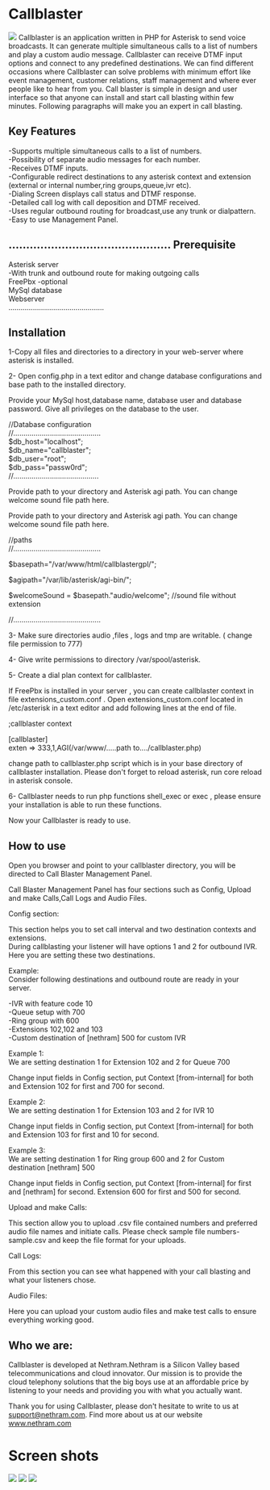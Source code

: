 Callblaster
===========
<img src="http://nethram.com/sandbox/callblaster-tutorial/callbalster-concept.png">
Callblaster is an application written in PHP for Asterisk to send voice broadcasts. It can generate multiple simultaneous calls to a list of numbers and play a custom audio message. Callblaster can receive DTMF input options and connect to any predefined destinations.
We can find different occasions where Callblaster can solve problems with minimum effort like event management, customer relations, staff management and where ever people like to hear from you.
Call blaster is simple in design and user interface so that anyone can install and start call blasting  within few minutes. Following paragraphs will make you an expert in call blasting.

Key Features
------------
-Supports multiple simultaneous calls to a list of numbers.   
-Possibility of separate audio messages for each number.   
-Receives DTMF inputs.   
-Configurable redirect destinations to any asterisk  context and extension (external or internal number,ring groups,queue,ivr etc).   
-Dialing Screen displays call status and DTMF response.  
-Detailed call log with call deposition and DTMF received.     
-Uses regular outbound routing for broadcast,use any trunk or dialpattern.   
-Easy to use Management Panel.  

..............................................
Prerequisite
------------
Asterisk server  
-With trunk and outbound route for making outgoing calls  
FreePbx -optional  
MySql database  
Webserver  
...............................................



Installation
------------
1-Copy all files and directories to a directory  in your web-server where asterisk is installed.

2- Open config.php in a text editor and change database configurations and base path to the installed directory.

Provide your MySql host,database name, database user and database password. Give all privileges on the database to the user.



//Database configuration   
//...........................................  
$db_host="localhost";     
$db_name="callblaster";   
$db_user="root";          
$db_pass="passw0rd";     
//..........................................



Provide path to your directory and Asterisk agi path.
You can change welcome sound file path here.


Provide path to your directory and Asterisk agi path.
You can change welcome sound file path here.

//paths    
//...........................................

$basepath="/var/www/html/callblastergpl/";

$agipath="/var/lib/asterisk/agi-bin/";

$welcomeSound = $basepath."audio/welcome";
//sound file without extension


//...........................................


3- Make sure directories  audio ,files , logs and tmp are writable. (
change file permission to 777)

4- Give write permissions to directory  /var/spool/asterisk.

5- Create a dial plan context for callblaster.
 
If FreePbx is installed in your server , you can create callblaster context in  file extensions_custom.conf .
Open extensions_custom.conf located in /etc/asterisk in a text editor and add following lines at the end of file.


;callblaster context

[callblaster]  
exten => 333,1,AGI(/var/www/.....path to..../callblaster.php)

change path to callblaster.php script which is in your base directory of callblaster installation.
Please don't forget to reload asterisk, run core reload in asterisk console.

6- Callblaster needs to run php functions  shell_exec or exec , please ensure your installation is able to run these functions.

Now your Callblaster is ready to use.


How to use
----------
Open you browser and point to your callblaster directory, you will be directed to Call Blaster Management Panel.

Call Blaster Management Panel has four sections such as Config, Upload and make Calls,Call Logs and Audio Files.

Config section:

This section helps you to set call interval and two destination contexts and extensions.  
During callblasting your listener will have options 1 and 2 for outbound IVR. Here you are setting these two destinations.

Example:  
Consider following destinations and outbound route are ready in your server.  
  
-IVR with feature code 10  
-Queue setup with 700  
-Ring group with 600  
-Extensions 102,102 and 103  
-Custom destination of [nethram] 500 for custom IVR  

Example 1:  
We are setting destination 1 for Extension 102 and 2 for Queue 700

Change input fields in Config section, put Context [from-internal] for both and Extension 102 for first and 700 for second.  

Example 2:  
We are setting destination 1 for Extension 103 and 2 for IVR 10

Change input fields in Config section, put Context [from-internal] for both and Extension 103 for first and 10 for second.  

Example 3:  
We are setting destination 1 for Ring group 600 and 2 for Custom destination [nethram] 500  

Change input fields in Config section, put Context [from-internal] for first and [nethram] for second.
Extension 600 for first and 500 for second.  



Upload and make Calls:

This section allow you to upload .csv file contained numbers and preferred audio file names and initiate calls.
Please check sample file numbers-sample.csv and keep the file format for your uploads.


Call Logs:

From this section you can see what happened with your call blasting and what your listeners chose.

Audio Files:

Here you can upload your custom audio files and make test calls to ensure everything working good.



Who we are:
-----------
Callblaster is developed at Nethram.Nethram is a Silicon Valley based telecommunications and cloud innovator. Our mission is to provide the cloud telephony solutions that the big boys use at an affordable price by listening to your needs and providing you with what you actually want.

Thank you for using Callblaster, please don't hesitate to write to us at
support@nethram.com. Find more about us at our website www.nethram.com



Screen shots
============
<img src="http://nethram.com/sandbox/callblaster-tutorial/panel.PNG">  

<img src="http://nethram.com/sandbox/callblaster-tutorial/dialing_screen.png">  

<img src="http://nethram.com/sandbox/callblaster-tutorial/audio-mgr.png">  



